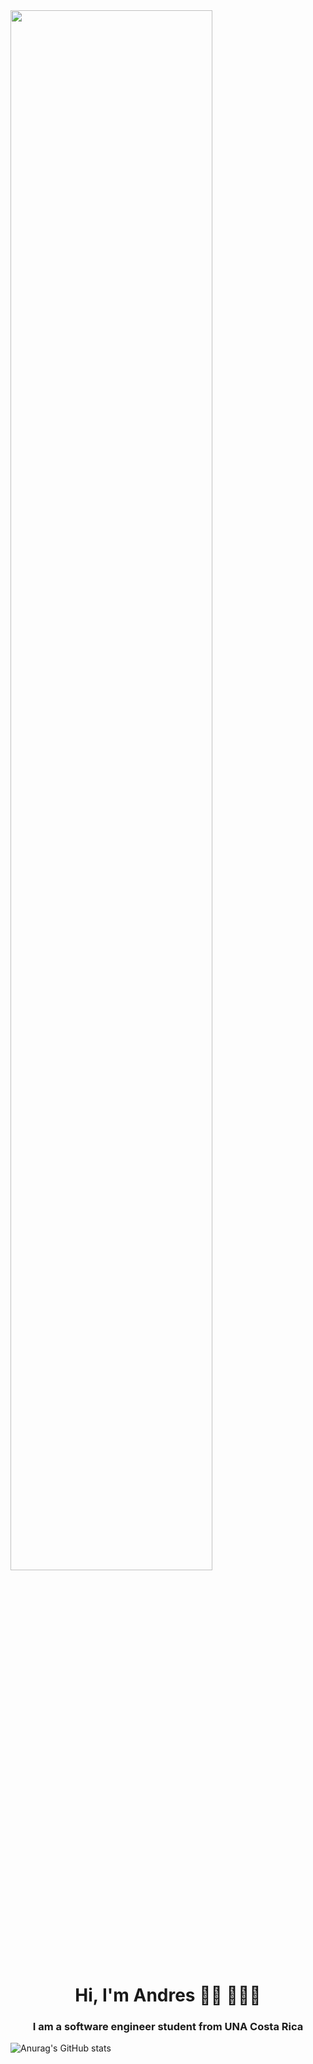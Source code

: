 <img width="80%" src="https://creazilla-store.fra1.digitaloceanspaces.com/cliparts/79238/programing-clipart-md.png">

<h1 align="center">Hi, I'm Andres 👋🏾 👩🏾‍💻 </h1>
<h3 align="center">I am a software engineer  student from  UNA Costa Rica</h3>

![Anurag's GitHub stats](https://github-readme-stats.vercel.app/api?username=Andres9800&show_icons=true&theme=tokyonight)
